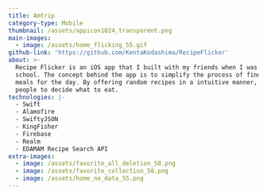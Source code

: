 ```yaml
---
title: Amtrip
category-type: Mobile
thumbnail: /assets/appicon1024_transparent.png
main-images:
  - image: /assets/home_flicking_55.gif
github-link: 'https://github.com/KentaKodashima/RecipeFlicker'
about: >-
  Recipe Flicker is an iOS app that I built with my friends when I was in
  school. The concept behind the app is to simplify the process of finding the
  meals for the day. By offering random recipes in a intuitive manner, it helps
  people to decide what to eat.
technologies: |-
  - Swift
  - Alamofire
  - SwiftyJSON
  - KingFisher
  - Firebase
  - Realm
  - EDAMAM Recipe Search API
extra-images:
  - image: /assets/favorite_all_deletion_58.png
  - image: /assets/favorite_collection_58.png
  - image: /assets/home_no_data_55.png
---
```


